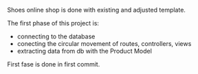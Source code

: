 Shoes online shop is done with existing and adjusted template.

The first phase of this project is:
- connecting to the database
- conecting the circular movement of routes, controllers, views
- extracting data from db with the Product Model

First fase is done in first commit.

